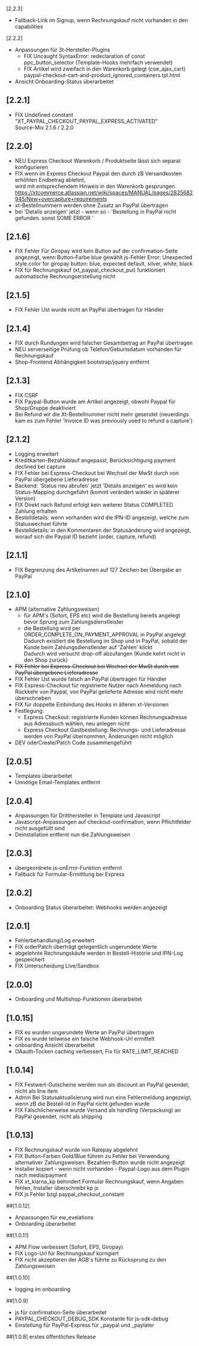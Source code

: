 [2.2.3]
- Fallback-Link im Signup, wenn Rechnungskauf nicht vorhanden in den capabilities

[2.2.2]
- Anpassungen für 3t-Hersteller-Plugins
  - FIX Uncaught SyntaxError: redeclaration of const ppc_button_selector (Template-Hooks mehrfach verwendet)
  - FIX Artikel wird zweifach in den Warenkorb gelegt (coe_ajax_cart) paypal-checkout-cart-and-product_ignored_containers.tpl.html
- Ansicht Onboarding-Status überarbeitet

## [2.2.1]
- FIX Undefined constant "XT_PAYPAL_CHECKOUT_PAYPAL_EXPRESS_ACTIVATED"  
  Source-Mix 2.1.6 / 2.2.0

## [2.2.0]
- NEU Express Checkout Warenkorb / Produktseite lässt sich separat konfigurieren
- FIX wenn im Express Checkout Paypal den durch zB Versandkosten erhöhten Endbetrag ablehnt,  
  wird mit entsprechendem Hinweis in den Warenkorb gesprungen
  https://xtcommerce.atlassian.net/wiki/spaces/MANUAL/pages/2825682945/New+overcapture+requirements
- xt-Bestellnummern werden ohne Zusatz an PayPal übertragen
- bei 'Details anzeigen' jetzt - wenn so - 'Bestellung in PayPal nicht gefunden. sonst SOME ERROR '

## [2.1.6]
- FIX Fehler Für Giropay wird kein Button auf der confirmation-Seite angezeigt, wenn Button-Farbe blue gewählt
  js-Fehler Error: Unexpected style.color for giropay button: blue, expected default, silver, white, black
- FIX für Rechnungskauf (xt_paypal_checkout_pui) funktioniert automatische Rechnungserstellung nicht

## [2.1.5]
- FIX Fehler Ust wurde nicht an PayPal übertragen für Händler

## [2.1.4]
- FIX durch Rundungen wird falscher Gesamtbetrag an PayPal übertragen
- NEU serverseitige Prüfung ob Telefon/Geburtsdatum vorhanden für Rechnungskauf
- Shop-Frontend  Abhängigkeit bootstrap/jquery entfernt

## [2.1.3]
- FIX CSRF
- FIX Paypal-Button wurde am Artikel angezeigt, obwohl Paypal für Shop/Gruppe deaktiviert
- Bei Refund wir die Xt-Bestellnummer nicht mehr gesendet (neuerdings kam es zum Fehler 'Invoice ID was previously used to refund a capture')

## [2.1.2]
- Logging erweitert
- Kreditkarten-Bezahlablauf angepasst, Berücksichtigung payment declined bei capture
- FIX Fehler bei Express-Checkout bei Wechsel der MwSt durch von PayPal übergebene Lieferadresse
- Backend: 'Status neu abrufen' jetzt 'Details anzeigen' es wird kein Status-Mapping durchgeführt (kommt verändert wieder in späterer Version)
- FIX Direkt nach Refund erfolgt kein weiterer Status COMPLETED Zahlung erhalten
- Bestelldetails: wenn vorhanden wird die IPN-ID angezeigt, welche zum Statuswechsel führte
- Bestelldetails: in den Kommentaren der Statusänderung wird angezeigt, worauf sich die Paypal ID bezieht (order, capture, refund)

## [2.1.1]
- FIX Begrenzung des Artikelnamen auf 127 Zeichen bei Übergabe an PayPal

## [2.1.0]
- APM (alternative Zahlungsweisen)
  - für APM's (Sofort, EPS etc) wird die Bestellung bereits angelegt bevor Sprung zum Zahlungsdienstleister
  - die Bestellung wird per ORDER_COMPLETE_ON_PAYMENT_APPROVAL in PayPal angelegt  
    Dadurch existiert die Bestellung im Shop und in PayPal, sobald der Kunde beim Zahlungsdienstleister auf 'Zahlen' klickt  
    Dadurch wird versucht drop-off abzufangen (Kunde kehrt nicht in den Shop zurück)  
- ~~FIX Fehler bei Express-Checkout bei Wechsel der MwSt durch von PayPal übergebene Lieferadresse~~
- FIX Fehler Ust wurde falsch an PayPal übertragen für Händler
- FIX Express-Checkout für registrierte Nutzer nach Anmeldung nach Rückkehr von Paypal, von PayPal gelieferte Adresse wird nicht mehr überschrieben
- FIX für doppelte Einbindung des Hooks in älteren xt-Versionen
- Festlegung:
  - Express Checkout: registrierte Kunden können Rechnungsadresse aus Adressbuch wählen, neu anlegen nicht
  - Express Checkout Gastbestellung: Rechnungs- und Lieferadresse werden von PayPal übernommen, Änderungen nicht möglich
- DEV oderCreate/Patch Code zusammengeführt

## [2.0.5]
- Templates überarbeitet
- Unnötige Email-Templates entfernt

## [2.0.4]
- Anpassungen für Dritthersteller in Template und Javascript
- Javascript-Anpassungen auf checkout-confirmation, wenn Pflichtfelder nicht ausgefüllt sind
- Deinstallation entfernt nun die Zahlungsweisen

## [2.0.3]
- übergeordnete js-onError-Funktion entfernt
- Fallback für Formular-Ermittlung bei Express

## [2.0.2]
- Onboarding Status überarbeitet: Webhooks werden angezeigt

## [2.0.1]
- Fehlerbehandlung/Log erweitert 
- FIX orderPatch überträgt gelegentlich ungerundete Werte
- abgelehnte Rechnungskäufe werden in Bestell-Historie und IPN-Log gespeichert
- FIX Unterscheidung Live/Sandbox

## [2.0.0]
- Onboarding und Multishop-Funktionen überarbeitet

## [1.0.15]
- FIX es wurden ungerundete Werte an PayPal übertragen
- FIX es wurde teilweise ein falsche Webhook-Url ermittelt
- onboarding Ansicht überarbeitet
- OAauth-Tocken caching verbessert, Fix für RATE_LIMIT_REACHED

## [1.0.14]
- FIX Festwert-Gutscheine werden nun als discount an PayPal gesendet, nicht als line item
- Admin Bei Statusaktualisierung wird nun eine Fehlermeldung angezeigt, wenn zB die Bestell-Id in PayPal nicht gefunden wurde
- FIX Fälschlicherweise wurde Versand als handling (Verpackung) an PayPal gesendet, nicht als shipping

## [1.0.13]
- FIX Rechnungskauf wurde von Ratepay abgelehnt
- FIX Button-Farben Gold/Blue führen zu Fehler bei Verwendung alternativer Zahlungsweisen.
  Bezahlen-Button wurde nicht angezeigt
- Installer kopiert - wenn nicht vorhanden - Paypal-Logo aus dem Plugin nach media/payment
- FIX xt_klarna_kp behindert Formular Rechnungskauf, wenn Angaben fehlen, Installer überschreibt kp js
- FIX js Fehler bzgl paypal_checkout_constant

##[1.0.12]
- Anpassungen für ew_evelations
- Onboarding überarbeitet

##[1.0.11]
- APM Flow verbessert (Sofort, EPS, Giropay)
- FIX Logo-Url für Rechnungskauf korrigiert
- FIX nicht akzeptieren der AGB's führte zu Rücksprung zu den Zahlungsweisen

##[1.0.10]
- logging im onboarding

##[1.0.9]
- js für confirmation-Seite überarbeitet
- PAYPAL_CHECKOUT_DEBUG_SDK Konstante für js-sdk-debug
- Einstellung für PayPal-Express für _paypal und _paylater

##[1.0.8] erstes öffentliches Release
